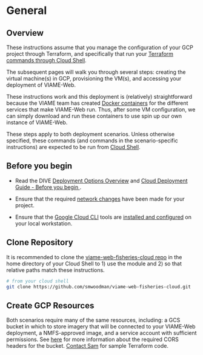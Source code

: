# General

## Overview

These instructions assume that you manage the configuration of your GCP project through Terraform, and specifically that run your [Terraform commands through Cloud Shell](https://www.hashicorp.com/blog/kickstart-terraform-on-gcp-with-google-cloud-shell).

The subsequent pages will walk you through several steps: creating the virtual machine(s) in GCP, provisioning the VM(s), and accessing your deployment of VIAME-Web. 

These instructions work and this deployment is (relatively) straightforward because the VIAME team has created [Docker containers](https://www.docker.com/resources/what-container/) for the different services that make VIAME-Web run. Thus, after some VM configuration, we can simply download and run these containers to use spin up our own instance of VIAME-Web.

These steps apply to both deployment scenarios. Unless otherwise specified, these commands (and commands in the scenario-specific instructions) are expected to be run from [Cloud Shell](https://cloud.google.com/shell).

## Before you begin

* Read the DIVE [Deployment Options Overview](https://kitware.github.io/dive/Deployment-Overview/) and [Cloud Deployment Guide - Before you begin
](https://kitware.github.io/dive/Deployment-Provision/#before-you-begin). 

* Ensure that the required [network changes](network-changes.md) have been made for your project.

* Ensure that the [Google Cloud CLI](https://cloud.google.com/sdk/gcloud) tools are [installed and configured](https://cloud.google.com/sdk/docs/install) on your local workstation.

## Clone Repository

It is recommended to clone the [viame-web-fisheries-cloud repo](https://github.com/smwoodman/viame-web-fisheries-cloud) in the home directory of your Cloud Shell to 1) use the module and 2) so that relative paths match these instructions.

``` bash
# from your cloud shell
git clone https://github.com/smwoodman/viame-web-fisheries-cloud.git
```

## Create GCP Resources

Both scenarios require many of the same resources, including: a GCS bucket in which to store imagery that will be connected to your VIAME-Web deployment, a NMFS-approved image, and a service account with sufficient permissions. See  [here](https://kitware.github.io/dive/Deployment-Storage/#setting-up-cors) for more information about the required CORS headers for the bucket. [Contact Sam](support.md) for sample Terraform code.
